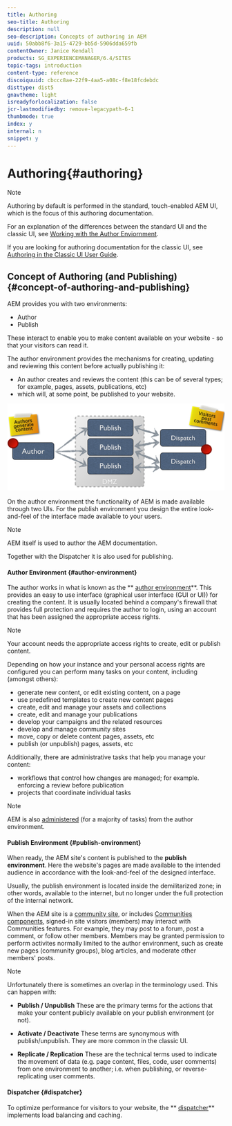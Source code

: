 ```yaml
---
title: Authoring
seo-title: Authoring
description: null
seo-description: Concepts of authoring in AEM
uuid: 50abb8f6-3a15-4729-bb5d-5906dda659fb
contentOwner: Janice Kendall
products: SG_EXPERIENCEMANAGER/6.4/SITES
topic-tags: introduction
content-type: reference
discoiquuid: cbccc8ae-22f9-4aa5-a08c-f8e18fcdebdc
disttype: dist5
gnavtheme: light
isreadyforlocalization: false
jcr-lastmodifiedby: remove-legacypath-6-1
thumbmode: true
index: y
internal: n
snippet: y
---
```


# Authoring{#authoring}

>[!NOTE]
>
>Authoring by default is performed in the standard, touch-enabled AEM UI, which is the focus of this authoring documentation.
>
>For an explanation of the differences between the standard UI and the classic UI, see [Working with the Author Enviornment](../../authoring/using/author-environment.md).
>
>If you are looking for authoring documentation for the classic UI, see [Authoring in the Classic UI User Guide](/classic-ui-authoring/user-guide).

## Concept of Authoring (and Publishing) {#concept-of-authoring-and-publishing}

AEM provides you with two environments:

* Author
* Publish

These interact to enable you to make content available on your website - so that your visitors can read it.

The author environment provides the mechanisms for creating, updating and reviewing this content before actually publishing it:

* An author creates and reviews the content (this can be of several types; for example, pages, assets, publications, etc)  
* which will, at some point, be published to your website.

![](assets/chlimage_1-289.png)

On the author environment the functionality of AEM is made available through two UIs. For the publish environment you design the entire look-and-feel of the interface made available to your users.

>[!NOTE]
>
>AEM itself is used to author the AEM documentation. 
>
>Together with the Dispatcher it is also used for publishing.

#### Author Environment {#author-environment}

The author works in what is known as the ** [author environment](../../authoring/using/author-environment.md)**. This provides an easy to use interface (graphical user interface (GUI or UI)) for creating the content. It is usually located behind a company's firewall that provides full protection and requires the author to login, using an account that has been assigned the appropriate access rights.

>[!NOTE]
>
>Your account needs the appropriate access rights to create, edit or publish content.

Depending on how your instance and your personal access rights are configured you can perform many tasks on your content, including (amongst others):

* generate new content, or edit existing content, on a page
* use predefined templates to create new content pages  
* create, edit and manage your assets and collections
* create, edit and manage your publications  
* develop your campaigns and the related resources
* develop and manage community sites  
* move, copy or delete content pages, assets, etc  
* publish (or unpublish) pages, assets, etc

Additionally, there are administrative tasks that help you manage your content:

* workflows that control how changes are managed; for example. enforcing a review before publication
* projects that coordinate individual tasks

>[!NOTE]
>
>AEM is also [administered](/administering/user-guide) (for a majority of tasks) from the author environment.

#### Publish Environment {#publish-environment}

When ready, the AEM site's content is published to the **publish environment**. Here the website's pages are made available to the intended audience in accordance with the look-and-feel of the designed interface.

Usually, the publish environment is located inside the demilitarized zone; in other words, available to the internet, but no longer under the full protection of the internal network.

When the AEM site is a [community site](/content/help/en/experience-manager/6-4/communities/using/overview), or includes [Communities components](/content/help/en/experience-manager/6-4/communities/using/author-communities), signed-in site visitors (members) may interact with Communities features. For example, they may post to a forum, post a comment, or follow other members. Members may be granted permission to perform activites normally limited to the author environment, such as create new pages (community groups), blog articles, and moderate other members' posts.

<!--
Comment Type: remark
Last Modified By: unknown unknown (ims-author-D9FB647253FD17BE0A4C98A6@AdobeID)
Last Modified Date: 2017-12-04T03:44:39.849-0500
<p>In case I went too far with my edits, below is the original paragraph that I replaced - Note that the change in referencing Communities features should remain. - jkendall</p>
<p> </p>
<p>"When ready, the content is published to the <strong>publish environment</strong>. Here your pages are made available to your intended audience, according to the entire look-and-feel of the interface that you have designed. For a normal internet site, the publish environment is located inside the demilitarized zone; in other words, available to the internet, but no longer under the full protection of your internal network. On the published website visitors can also post comments on the individual pages or interact with the <a href="/authoring/using/author/communities/forum">forums</a>."</p>
-->

<!--
Comment Type: remark
Last Modified By: Alison Heimoz (aheimoz)
Last Modified Date: 2017-12-04T03:44:39.885-0500
<p>following note also on /content/docs/en/cq/6-0/author/page-authoring/publishing-pages.html<br /> </p>
<p>update one....update both</p>
-->

>[!NOTE]
>
>Unfortunately there is sometimes an overlap in the terminology used. This can happen with:
>
>* **Publish / Unpublish** 
>  These are the primary terms for the actions that make your content publicly available on your publish environment (or not).  
>
>* **Activate / Deactivate** 
>  These terms are synonymous with publish/unpublish. They are more common in the classic UI.  
>
>* **Replicate / Replication** 
>  These are the technical terms used to indicate the movement of data (e.g. page content, files, code, user comments) from one environment to another; i.e. when publishing, or reverse-replicating user comments.
>

#### Dispatcher {#dispatcher}

To optimize performance for visitors to your website, the ** [dispatcher](/content/help/en/experience-manager/dispatcher/user-guide)** implements load balancing and caching.
